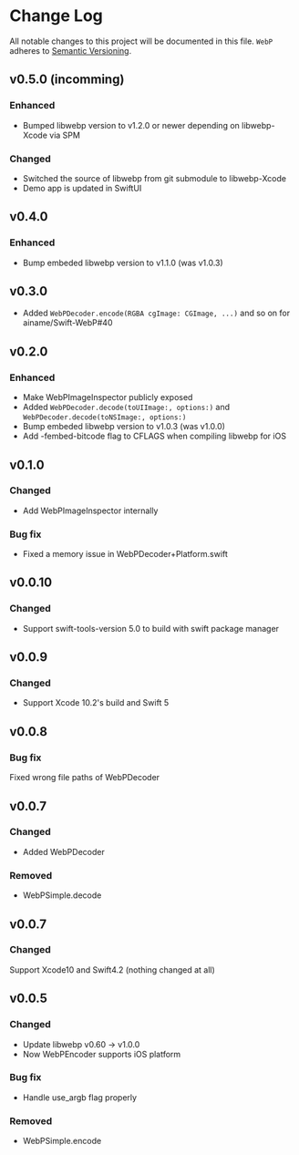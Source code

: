 # Change Log

All notable changes to this project will be documented in this file.
`WebP` adheres to [Semantic Versioning](http://semver.org/).

## v0.5.0 (incomming)

### Enhanced

* Bumped libwebp version to v1.2.0 or newer depending on libwebp-Xcode via SPM

### Changed

* Switched the source of libwebp from git submodule to libwebp-Xcode
* Demo app is updated in SwiftUI 

## v0.4.0

### Enhanced

* Bump embeded libwebp version to v1.1.0 (was v1.0.3)

## v0.3.0

* Added `WebPDecoder.encode(RGBA cgImage: CGImage, ...)` and so on for ainame/Swift-WebP#40

## v0.2.0

### Enhanced

* Make WebPImageInspector publicly exposed
* Added `WebPDecoder.decode(toUIImage:, options:)` and `WebPDecoder.decode(toNSImage:, options:)`
* Bump embeded libwebp version to v1.0.3 (was v1.0.0)
* Add -fembed-bitcode flag to CFLAGS when compiling libwebp for iOS

## v0.1.0

### Changed

* Add WebPImageInspector internally

### Bug fix

* Fixed a memory issue in WebPDecoder+Platform.swift


## v0.0.10

### Changed

* Support swift-tools-version 5.0 to build with swift package manager

## v0.0.9

### Changed

* Support Xcode 10.2's build and Swift 5

## v0.0.8

### Bug fix

Fixed wrong file paths of WebPDecoder

## v0.0.7

### Changed

* Added WebPDecoder

### Removed

* WebPSimple.decode

## v0.0.7

### Changed

Support Xcode10 and Swift4.2 (nothing changed at all)

## v0.0.5

### Changed

* Update libwebp v0.60 -> v1.0.0
* Now WebPEncoder supports iOS platform

### Bug fix

* Handle use_argb flag properly

### Removed

* WebPSimple.encode
